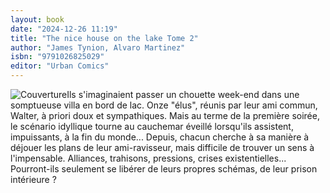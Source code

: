 ```yaml
---
layout: book
date: "2024-12-26 11:19"
title: "The nice house on the lake Tome 2"
author: "James Tynion, Alvaro Martinez"
isbn: "9791026825029"
editor: "Urban Comics"
---
```

![Couverture](/img/9791026825029.jpeg)Ils s'imaginaient passer un chouette week-end dans une somptueuse villa en bord de lac. Onze "élus", réunis par leur ami commun, Walter, à priori doux et sympathiques. Mais au terme de la première soirée, le scénario idyllique tourne au cauchemar éveillé lorsqu'ils assistent, impuissants, à la fin du monde... Depuis, chacun cherche à sa manière à déjouer les plans de leur ami-ravisseur, mais difficile de trouver un sens à l'impensable. Alliances, trahisons, pressions, crises existentielles... Pourront-ils seulement se libérer de leurs propres schémas, de leur prison intérieure ?